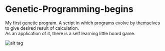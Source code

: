 # Genetic-Programming-begins    
My first genetic program. A script in which programs evolve by themselves to give desired result of calculation.    
As an application of it, there is a self learning little board game.    

![alt tag](https://raw.githubusercontent.com/yugrocks/Genetic-Programming-begins/master/board.png) 
